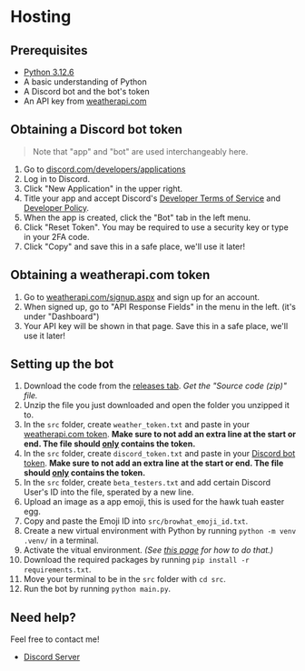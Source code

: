 # Hosting

## Prerequisites
- [Python 3.12.6](https://www.python.org/downloads/release/python-3126/)
- A basic understanding of Python
- A Discord bot and the bot's token
- An API key from [weatherapi.com](https://weatherapi.com/)

## Obtaining a Discord bot token

> Note that "app" and "bot" are used interchangeably here.

1. Go to [discord.com/developers/applications](https://discord.com/developers/applications)
2. Log in to Discord.
3. Click "New Application" in the upper right.
4. Title your app and accept Discord's [Developer Terms of Service](https://support-dev.discord.com/hc/articles/8562894815383-Discord-Developer-Terms-of-Service) and [Developer Policy](https://support-dev.discord.com/hc/articles/8563934450327-Discord-Developer-Policy).
5. When the app is created, click the "Bot" tab in the left menu.
6. Click "Reset Token". You may be required to use a security key or type in your 2FA code.
7. Click "Copy" and save this in a safe place, we'll use it later!

## Obtaining a weatherapi.com token

1. Go to [weatherapi.com/signup.aspx](https://www.weatherapi.com/signup.aspx) and sign up for an account.
2. When signed up, go to "API Response Fields" in the menu in the left. (it's under "Dashboard")
3. Your API key will be shown in that page. Save this in a safe place, we'll use it later!

## Setting up the bot

1. Download the code from the [releases tab](https://github.com/valbuildr/programmed-weather-images/releases). *Get the "Source code (zip)" file.*
2. Unzip the file you just downloaded and open the folder you unzipped it to.
3. In the `src` folder, create `weather_token.txt` and paste in your [weatherapi.com token](#obtaining-a-weatherapicom-token). **Make sure to not add an extra line at the start or end. The file should <ins>only</ins> contains the token.**
4. In the `src` folder, create `discord_token.txt` and paste in your [Discord bot token](#obtaining-a-discord-bot-token). **Make sure to not add an extra line at the start or end. The file should <ins>only</ins> contains the token.**
5. In the `src` folder, create `beta_testers.txt` and add certain Discord User's ID into the file, sperated by a new line.
6. Upload an image as a app emoji, this is used for the hawk tuah easter egg.
7. Copy and paste the Emoji ID into `src/browhat_emoji_id.txt`.
8. Create a new virtual environment with Python by running `python -m venv .venv/` in a terminal.
9. Activate the vitual environment. *(See [this page](https://docs.python.org/3/library/venv.html#how-venvs-work) for how to do that.)*
10. Download the required packages by running `pip install -r requirements.txt`.
11. Move your terminal to be in the `src` folder with `cd src`.
12. Run the bot by running `python main.py`.

## Need help?

Feel free to contact me!

- [Discord Server](https://discord.gg/UKVMvUG2h9)
